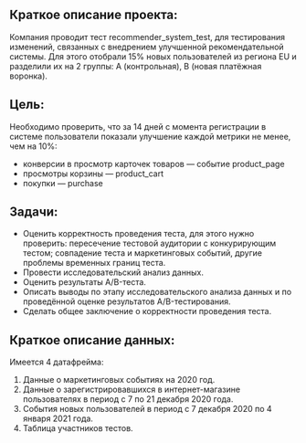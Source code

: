 ## Краткое описание проекта: 
Компания проводит тест recommender_system_test, для тестирования изменений, связанных с внедрением улучшенной рекомендательной системы.
Для этого отобрали 15% новых пользователей из региона EU и разделили их на 2 группы: А (контрольная), B (новая платёжная воронка).

## Цель: 
Необходимо проверить, что за 14 дней с момента регистрации в системе пользователи показали улучшение каждой метрики не менее, чем на 10%:
* конверсии в просмотр карточек товаров — событие product_page
* просмотры корзины — product_cart
* покупки — purchase

## Задачи: 
* Оценить корректность проведения теста, для этого нужно проверить: пересечение тестовой аудитории с конкурирующим тестом;
совпадение теста и маркетинговых событий, другие проблемы временных границ теста.
* Провести исследовательский анализ данных.
* Оценить результаты A/B-теста.
* Описать выводы по этапу исследовательского анализа данных и по проведённой оценке результатов A/B-тестирования. 
* Сделать общее заключение о корректности проведения теста.

## Краткое описание данных: 
Имеется 4 датафрейма:
1. Данные о маркетинговых событиях на 2020 год.
2. Данные о зарегистрировавшихся в интернет-магазине пользователях в период с 7 по 21 декабря 2020 года.
3. События новых пользователей в период с 7 декабря 2020 по 4 января 2021 года.
4. Таблица участников тестов.
